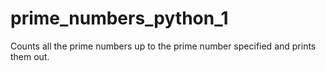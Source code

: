 # prime_numbers_python_1
Counts all the prime numbers up to the prime number specified and prints them out. 
